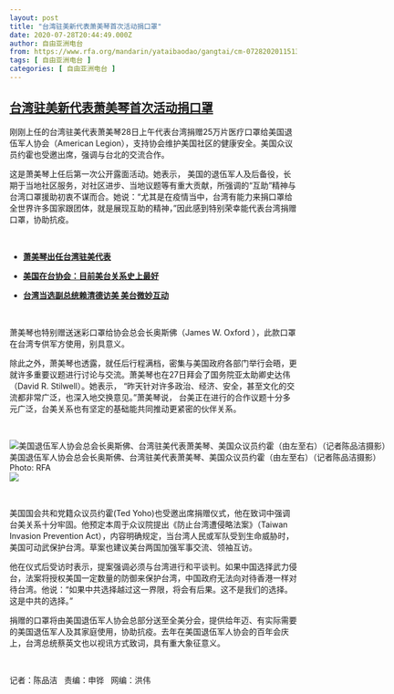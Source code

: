 ```yaml
---
layout: post
title: "台湾驻美新代表萧美琴首次活动捐口罩"
date: 2020-07-28T20:44:49.000Z
author: 自由亚洲电台
from: https://www.rfa.org/mandarin/yataibaodao/gangtai/cm-07282020115130.html
tags: [ 自由亚洲电台 ]
categories: [ 自由亚洲电台 ]
---
```

<!--1595969089000-->
[台湾驻美新代表萧美琴首次活动捐口罩](https://www.rfa.org/mandarin/yataibaodao/gangtai/cm-07282020115130.html)
------

<div>
<p>刚刚上任的台湾驻美代表萧美琴28日上午代表台湾捐赠25万片医疗口罩给美国退伍军人协会（American Legion），支持协会维护美国社区的健康安全。美国众议员约霍也受邀出席，强调与台北的交流合作。</p><p>这是萧美琴上任后第一次公开露面活动。她表示， 美国的退伍军人及后备役，长期于当地社区服务，对社区进步、当地议题等有重大贡献，所强调的“互助”精神与台湾口罩援助初衷不谋而合。她说：“尤其是在疫情当中，台湾有能力来捐口罩给全世界许多国家跟团体，就是展现互助的精神，”因此感到特别荣幸能代表台湾捐赠口罩，协助抗疫。</p><p> </p><ul><li><b><a class="external-link" href="http://www.rfa.org/mandarin/yataibaodao/gangtai/hcmq-06172020063913.html">萧美琴出任台湾驻美代表</a></b></li></ul><ul><li><b><a class="external-link" href="http://www.rfa.org/mandarin/Xinwen/4-03102020112330.html">美国在台协会：目前美台关系史上最好</a></b></li></ul><ul><li><b><a class="external-link" href="http://www.rfa.org/mandarin/yataibaodao/gangtai/rc-02032020131228.html">台湾当选副总统赖清德访美 美台微妙互动</a></b></li></ul><p> </p><p>萧美琴也特别赠送迷彩口罩给协会总会长奥斯佛（James W. Oxford ），此款口罩在台湾专供军方使用，别具意义。</p><p>除此之外，萧美琴也透露，就任后行程满档，密集与美国政府各部门举行会晤，更就许多重要议题进行讨论与交流。萧美琴也在27日拜会了国务院亚太助卿史达伟 （David R. Stilwell）。她表示， “昨天针对许多政治、经济、安全，甚至文化的交流都非常广泛，也深入地交换意见。”萧美琴说， 台美正在进行的合作议题十分多元广泛，台美关系也有坚定的基础能共同推动更紧密的伙伴关系。</p><p> </p><p><div class="image-inline captioned" style="width:680px;"><div style="width:680px;"><img alt="美国退伍军人协会总会长奥斯佛、台湾驻美代表萧美琴、美国众议员约霍（由左至右）（记者陈品洁摄影）" src="https://www.rfa.org/mandarin/yataibaodao/gangtai/cm-07282020115130.html/IMG_6502.jpg" title="美国退伍军人协会总会长奥斯佛、台湾驻美代表萧美琴、美国众议员约霍（由左至右）（记者陈品洁摄影）"/></div><div class="image-caption"><span style="width:680px;">美国退伍军人协会总会长奥斯佛、台湾驻美代表萧美琴、美国众议员约霍（由左至右）（记者陈品洁摄影）</span><span class="copyright">Photo: RFA</span></div><div id="zoomattribute"><a class="single_image" href="/mandarin/yataibaodao/gangtai/cm-07282020115130.html/IMG_6502.jpg" title="美国退伍军人协会总会长奥斯佛、台湾驻美代表萧美琴、美国众议员约霍（由左至右）（记者陈品洁摄影）"><img src="/rfa_resources/graphics/icon-zoom.png"/></a></div></div></p><p> </p><p>美国国会共和党籍众议员约霍(Ted Yoho)也受邀出席捐赠仪式，他在致词中强调台美关系十分牢固。他预定本周于众议院提出《防止台湾遭侵略法案》（Taiwan Invasion Prevention Act），内容明确规定，当台湾人民或军队受到生命威胁时，美国可动武保护台湾。草案也建议美台两国加强军事交流、领袖互访。</p><p>他在仪式后受访时表示，提案强调必须与台湾进行和平谈判。如果中国选择武力侵台，法案将授权美国一定数量的防御来保护台湾，中国政府无法向对待香港一样对待台湾。他说：“如果中共选择越过这一界限，将会有后果。这不是我们的选择。这是中共的选择。”</p><p>捐赠的口罩将由美国退伍军人协会总部分送至全美分会，提供给年迈、有实际需要的美国退伍军人及其家庭使用，协助抗疫。去年在美国退伍军人协会的百年会庆上，台湾总统蔡英文也以视讯方式致词，具有重大象征意义。</p><p> </p><p>记者：陈品洁   责编：申铧   网编：洪伟</p>
</div>
